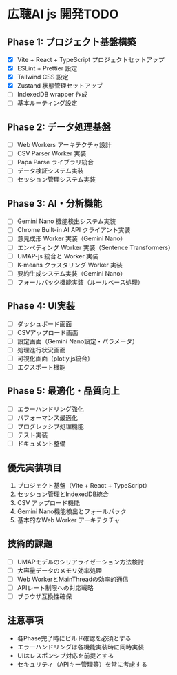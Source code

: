 # 広聴AI js 開発TODO

## Phase 1: プロジェクト基盤構築
- [x] Vite + React + TypeScript プロジェクトセットアップ
- [x] ESLint + Prettier 設定
- [x] Tailwind CSS 設定
- [x] Zustand 状態管理セットアップ
- [ ] IndexedDB wrapper 作成
- [ ] 基本ルーティング設定

## Phase 2: データ処理基盤
- [ ] Web Workers アーキテクチャ設計
- [ ] CSV Parser Worker 実装
- [ ] Papa Parse ライブラリ統合
- [ ] データ検証システム実装
- [ ] セッション管理システム実装

## Phase 3: AI・分析機能
- [ ] Gemini Nano 機能検出システム実装
- [ ] Chrome Built-in AI API クライアント実装
- [ ] 意見成形 Worker 実装（Gemini Nano）
- [ ] エンベディング Worker 実装（Sentence Transformers）
- [ ] UMAP-js 統合と Worker 実装
- [ ] K-means クラスタリング Worker 実装
- [ ] 要約生成システム実装（Gemini Nano）
- [ ] フォールバック機能実装（ルールベース処理）

## Phase 4: UI実装
- [ ] ダッシュボード画面
- [ ] CSVアップロード画面
- [ ] 設定画面（Gemini Nano設定・パラメータ）
- [ ] 処理進行状況画面
- [ ] 可視化画面（plotly.js統合）
- [ ] エクスポート機能

## Phase 5: 最適化・品質向上
- [ ] エラーハンドリング強化
- [ ] パフォーマンス最適化
- [ ] プログレッシブ処理機能
- [ ] テスト実装
- [ ] ドキュメント整備

## 優先実装項目
1. プロジェクト基盤（Vite + React + TypeScript）
2. セッション管理とIndexedDB統合
3. CSV アップロード機能
4. Gemini Nano機能検出とフォールバック
5. 基本的なWeb Worker アーキテクチャ

## 技術的課題
- [ ] UMAPモデルのシリアライゼーション方法検討
- [ ] 大容量データのメモリ効率処理
- [ ] Web WorkerとMainThreadの効率的通信
- [ ] APIレート制限への対応戦略
- [ ] ブラウザ互換性確保

## 注意事項
- 各Phase完了時にビルド確認を必須とする
- エラーハンドリングは各機能実装時に同時実装
- UIはレスポンシブ対応を前提とする
- セキュリティ（APIキー管理等）を常に考慮する